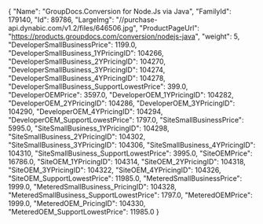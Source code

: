 {
    "Name": "GroupDocs.Conversion for Node.Js via Java",
    "FamilyId": 179140,
    "Id": 89786,
    "LargeImg": "//purchase-api.dynabic.com/v1.2/files/646506.jpg",
    "ProductPageUrl": "https://products.groupdocs.com/conversion/nodejs-java",
    "weight": 5,
    "DeveloperSmallBusinessPrice": 1199.0,
    "DeveloperSmallBusiness_1YPricingID": 104266,
    "DeveloperSmallBusiness_2YPricingID": 104270,
    "DeveloperSmallBusiness_3YPricingID": 104274,
    "DeveloperSmallBusiness_4YPricingID": 104278,
    "DeveloperSmallBusiness_SupportLowestPrice": 399.0,
    "DeveloperOEMPrice": 3597.0,
    "DeveloperOEM_1YPricingID": 104282,
    "DeveloperOEM_2YPricingID": 104286,
    "DeveloperOEM_3YPricingID": 104290,
    "DeveloperOEM_4YPricingID": 104294,
    "DeveloperOEM_SupportLowestPrice": 1797.0,
    "SiteSmallBusinessPrice": 5995.0,
    "SiteSmallBusiness_1YPricingID": 104298,
    "SiteSmallBusiness_2YPricingID": 104302,
    "SiteSmallBusiness_3YPricingID": 104306,
    "SiteSmallBusiness_4YPricingID": 104310,
    "SiteSmallBusiness_SupportLowestPrice": 3995.0,
    "SiteOEMPrice": 16786.0,
    "SiteOEM_1YPricingID": 104314,
    "SiteOEM_2YPricingID": 104318,
    "SiteOEM_3YPricingID": 104322,
    "SiteOEM_4YPricingID": 104326,
    "SiteOEM_SupportLowestPrice": 11985.0,
    "MeteredSmallBusinessPrice": 1999.0,
    "MeteredSmallBusiness_PricingID": 104328,
    "MeteredSmallBusiness_SupportLowestPrice": 1797.0,
    "MeteredOEMPrice": 1999.0,
    "MeteredOEM_PricingID": 104330,
    "MeteredOEM_SupportLowestPrice": 11985.0
}